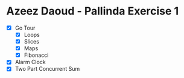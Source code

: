 # Azeez Daoud - Pallinda Exercise 1

- [x] Go Tour
    -[x] Loops
    -[x] Slices
    -[x] Maps
    -[x] Fibonacci
-[x] Alarm Clock
-[x] Two Part Concurrent Sum